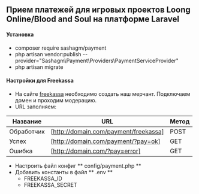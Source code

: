 ## Прием платежей для игровых проектов Loong Online/Blood and Soul на платформе Laravel

#### Установка

- composer require sashagm/payment
- php artisan vendor:publish --provider="Sashagm\Payment\Providers\PaymentServiceProvider"
- php artisan migrate

#### Настройки для Freekassa

- На сайте [freekassa](https://merchant.freekassa.ru/) необходимо создать наш мерчант. 
Подключаем домен и проходим модерацию. 
- URL заполняем:

| Название      | URL                                    | Метод         |
| ------------- | -------------------------------------- | ------------- |
| Обработчик    | [http://domain.com/payment/freekassa]  | POST          |
| Успех         | [http://domain.com/payment/?pay=ok]    | GET           |
| Ошибка        | [http://domain.com/?pay=error]         | GET           |

- Настроить файл конфиг ** config/payment.php **
- Добавить конcтанты в файл ** .env ** 
    * FREEKASSA_ID
    * FREEKASSA_SECRET
